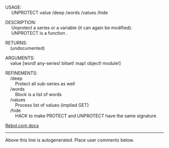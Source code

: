 USAGE:  
&nbsp;&nbsp;&nbsp;&nbsp;&nbsp;UNPROTECT&nbsp;value&nbsp;/deep&nbsp;/words&nbsp;/values&nbsp;/hide  
  
DESCRIPTION:  
&nbsp;&nbsp;&nbsp;&nbsp;&nbsp;Unprotect&nbsp;a&nbsp;series&nbsp;or&nbsp;a&nbsp;variable&nbsp;(it&nbsp;can&nbsp;again&nbsp;be&nbsp;modified).  
&nbsp;&nbsp;&nbsp;&nbsp;&nbsp;UNPROTECT&nbsp;is&nbsp;a&nbsp;function&nbsp;.  
  
RETURNS:  
&nbsp;&nbsp;&nbsp;&nbsp;(undocumented)  
  
ARGUMENTS:  
&nbsp;&nbsp;&nbsp;&nbsp;value&nbsp;[word!&nbsp;any-series!&nbsp;bitset!&nbsp;map!&nbsp;object!&nbsp;module!]  
  
REFINEMENTS:  
&nbsp;&nbsp;&nbsp;&nbsp;/deep  
&nbsp;&nbsp;&nbsp;&nbsp;&nbsp;&nbsp;&nbsp;&nbsp;Protect&nbsp;all&nbsp;sub-series&nbsp;as&nbsp;well  
&nbsp;&nbsp;&nbsp;&nbsp;/words  
&nbsp;&nbsp;&nbsp;&nbsp;&nbsp;&nbsp;&nbsp;&nbsp;Block&nbsp;is&nbsp;a&nbsp;list&nbsp;of&nbsp;words  
&nbsp;&nbsp;&nbsp;&nbsp;/values  
&nbsp;&nbsp;&nbsp;&nbsp;&nbsp;&nbsp;&nbsp;&nbsp;Process&nbsp;list&nbsp;of&nbsp;values&nbsp;(implied&nbsp;GET)  
&nbsp;&nbsp;&nbsp;&nbsp;/hide  
&nbsp;&nbsp;&nbsp;&nbsp;&nbsp;&nbsp;&nbsp;&nbsp;HACK&nbsp;to&nbsp;make&nbsp;PROTECT&nbsp;and&nbsp;UNPROTECT&nbsp;have&nbsp;the&nbsp;same&nbsp;signature  

[Rebol.com docs](http://www.rebol.com/r3/docs/functions/unprotect.html)
___
Above this line is autogenerated. Place user comments below.